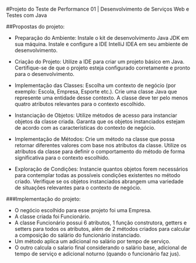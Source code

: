 #Projeto do Teste de Performance 01 | Desenvolvimento de Serviços Web e Testes com Java 

##Propostas do projeto:

  - Preparação do Ambiente:
    Instale o kit de desenvolvimento Java JDK em sua máquina. Instale e configure a IDE IntelliJ IDEA em seu ambiente de desenvolvimento.
    
  - Criação do Projeto:
    Utilize a IDE para criar um projeto básico em Java. Certifique-se de que o projeto esteja configurado corretamente e pronto para o desenvolvimento.

  - Implementação das Classes:
    Escolha um contexto de negócio (por exemplo: Escola, Empresa, Esporte etc.). Crie uma classe Java que represente uma entidade desse contexto.
A classe deve ter pelo menos quatro atributos relevantes para o contexto escolhido.

  - Instanciação de Objetos:
    Utilize métodos de acesso para instanciar objetos da classe criada. Garanta que os objetos instanciados estejam de acordo com as características do contexto de negócio.
    
  - Implementação de Métodos:
    Crie um método na classe que possa retornar diferentes valores com base nos atributos da classe. Utilize os atributos da classe para definir o comportamento do método de forma
significativa para o contexto escolhido.

  - Exploração de Condições:
    Instancie quantos objetos forem necessários para contemplar todas as possíveis condições existentes no método criado. Verifique se os objetos instanciados abrangem uma variedade
de situações relevantes para o contexto de negócio.

###Implementação do projeto:
- O negócio escolhido para esse projeto foi uma Empresa.
- A classe criada foi Funcionário.
- A classe Funcionário possui 6 atributos, 1 função construtora, getters e setters para todos os atributos, além de 2 métodos criados para calcular a composição do salário do funcionário
instanciado.
- Um método aplica um adicional no salário por tempo de serviço.
- O outro calcula o salario final considerando o salário base, adicional de tempo de serviço e adicional noturno (quando o funcionário faz jus).
